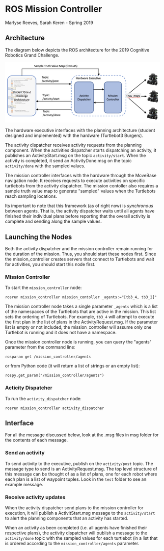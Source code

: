# ROS Mission Controller
Marlyse Reeves, Sarah Keren - Spring 2019


## Architecture
The diagram below depicts the ROS architecture for the 2019 Cognitive Robotics Grand Challenge. 

![gc_diagram](gc_diagram.png)

The hardware executive interfaces with the planning architecture (student designed and implemented) with the hardware (Turtlebot3 Burgers). 

The activity dispatcher receives activity requests from the planning component. When the activities dispatcher starts dispatching an activity, it publishes an ActivityStart.msg on the topic `activity/start`. When the activity is completed, it send an ActivityDone.msg on the topic `activity/done` with the sampled values.

The mission controller interfaces with the hardware through the MoveBase navigation node. It receives requests to execute activities on specific turtlebots from the activity dispatcher. The mission contoller also requires a sample truth value map to generate "sampled" values when the Turtlebots reach sampling locations. 

Its important to note that this framework (as of right now) is *synchronous* between agents. That is, the activity dispatcher waits until all agents have finished their individual plans before reporting that the overall activity is complete and sending along the sample values.

## Launching the Nodes

Both the activity dispatcher and the mission controller remain running for the duration of the mission. Thus, you should start these nodes first. Since the mission_controller creates servers that connect to Turtlebots and wait for activities, you should start this node first.

### Mission Controller
To start the `mission_controller` node:

```
rosrun mission_controller mission_contoller _agents:="[tb3_4, tb3_2]"
```
The mission controller node takes a single parameter `_agents` which is a list of the namespaces of the Turtlebots that are active in the mission. This list sets the ordering of Turtlebots. For example, `tb3_4` will attempt to execute the first plan in the list of plans in the ActivityRequest.msg. If the parameter list is empty or not included, the mission_controller will assume only one Turtlebot is running and it does not have a namespace.

Once the mission controller node is running, you can query the "agents" parameter from the command line:

```
rosparam get /mission_controller/agents
```


or from Python code (it will return a list of strings or an empty list):

```
rospy.get_param("/mission_controller/agents")
```

### Acticity Dispatcher
To run the `activity_dispatcher` node:

```
rosrun mission_controller activity_dispatcher
```


## Interface

For all the message discussed below, look at the .msg files in msg folder for the contents of each message.

### Send an activity
To send activity to the executive, publish on the `activity/post` topic. The message type to send is an ActivityRequest.msg. The top level structure of this message can be thought of as a list of plans, one for each robot where each plan is a list of waypoint tuples. Look in the `test` folder to see an example message.

### Receive activity updates
When the activity dispatcher send plans to the mission controller for execution, it will publish a ActivitStart.msg message to the `activity/start` to alert the planning components that an activity has started.

When an activity as been completed (i.e. all agents have finished their respective plans), the activity dispatcher will publish a message to the `activity/done` topic with the sampled values for each turtlebot (in a list that is ordered according to the `mission_controller/agents` parameter. 
